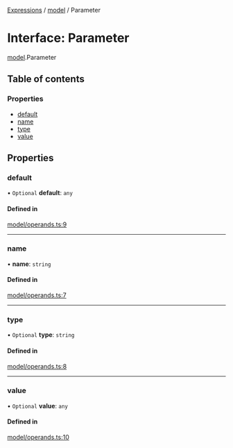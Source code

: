 [Expressions](../README.md) / [model](../modules/model.md) / Parameter

# Interface: Parameter

[model](../modules/model.md).Parameter

## Table of contents

### Properties

- [default](model.Parameter.md#default)
- [name](model.Parameter.md#name)
- [type](model.Parameter.md#type)
- [value](model.Parameter.md#value)

## Properties

### default

• `Optional` **default**: `any`

#### Defined in

[model/operands.ts:9](https://github.com/FlavioLionelRita/3xpr/blob/a373ee9/src/lib/model/operands.ts#L9)

___

### name

• **name**: `string`

#### Defined in

[model/operands.ts:7](https://github.com/FlavioLionelRita/3xpr/blob/a373ee9/src/lib/model/operands.ts#L7)

___

### type

• `Optional` **type**: `string`

#### Defined in

[model/operands.ts:8](https://github.com/FlavioLionelRita/3xpr/blob/a373ee9/src/lib/model/operands.ts#L8)

___

### value

• `Optional` **value**: `any`

#### Defined in

[model/operands.ts:10](https://github.com/FlavioLionelRita/3xpr/blob/a373ee9/src/lib/model/operands.ts#L10)
